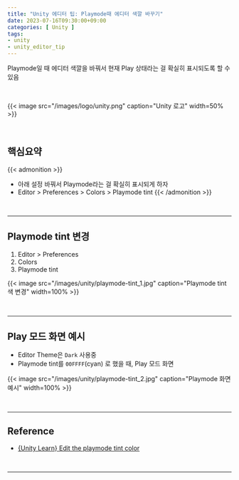 ```yaml
---
title: "Unity 에디터 팁: Playmode때 에디터 색깔 바꾸기"
date: 2023-07-16T09:30:00+09:00
categories: [ Unity ]
tags:
- unity
- unity_editor_tip
---
```


Playmode일 때 에디터 색깔을 바꿔서 현재 Play 상태라는 걸 확실히 표시되도록 할 수 있음
<!--more-->

<br/>

{{< image src="/images/logo/unity.png" caption="Unity 로고" width=50% >}}

<br/>

## 핵심요약
{{< admonition >}}
- 아래 설정 바꿔서 Playmode라는 걸 확실히 표시되게 하자
- Editor > Preferences > Colors > Playmode tint
{{< /admonition >}}
<br/>

---

## Playmode tint 변경
1. Editor > Preferences
2. Colors
3. Playmode tint

{{< image src="/images/unity/playmode-tint_1.jpg" caption="Playmode tint 색 변경" width=100% >}}

<br/>

---

## Play 모드 화면 예시
- Editor Theme은 `Dark` 사용중
- Playmode tint를 `00FFFF`(cyan) 로 했을 때, Play 모드 화면

{{< image src="/images/unity/playmode-tint_2.jpg" caption="Playmode 화면 예시" width=100% >}}

<br/>

---

## Reference
- [{Unity Learn} Edit the playmode tint color](https://learn.unity.com/tutorial/1-3-make-the-camera-follow-the-vehicle-with-variables?contentId=63ca327dedbc2a58daff82fb&missionId=62ceb5c2edbc2a08dbf5f531&pathwayId=63ca4663edbc2a7be103183f&projectId=5caccdfbedbc2a3cef0efe63&uv=2021.3#63b4e387edbc2a49cf9ed999)

<br/>

---